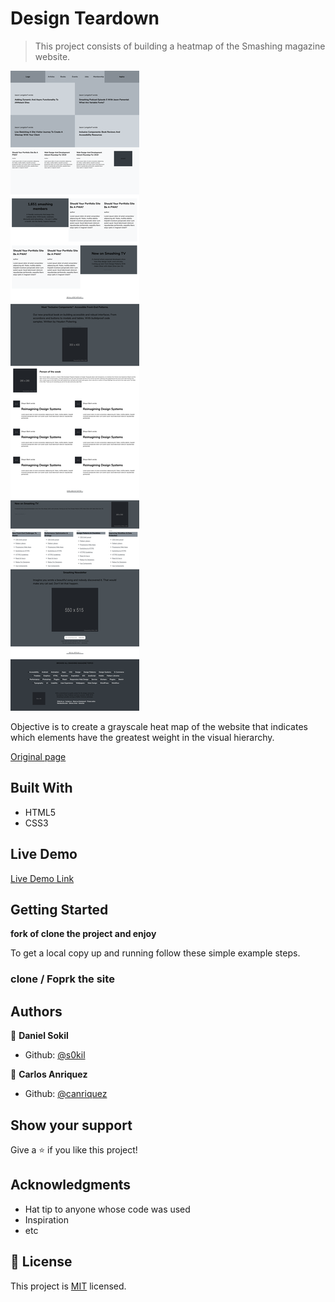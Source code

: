 # Design Teardown

> This project consists of building a heatmap of the Smashing magazine website.

![screenshot](./app_screenshot.png)

Objective is to create a grayscale heat map of the website that indicates which elements have the greatest weight in the visual hierarchy.

[Original page](https://www.smashingmagazine.com/)

## Built With

- HTML5
- CSS3

## Live Demo

[Live Demo Link](https://canriquez.github.io/design_teardown/)


## Getting Started

**fork of clone the project and enjoy**


To get a local copy up and running follow these simple example steps.

### clone  / Foprk the site



## Authors

👤 **Daniel Sokil**

- Github: [@s0kil](https://github.com/s0kil/)


👤 **Carlos Anriquez**

- Github: [@canriquez](https://github.com/canriquez)



## Show your support

Give a ⭐️ if you like this project!

## Acknowledgments

- Hat tip to anyone whose code was used
- Inspiration
- etc

## 📝 License

This project is [MIT](lic.url) licensed.
